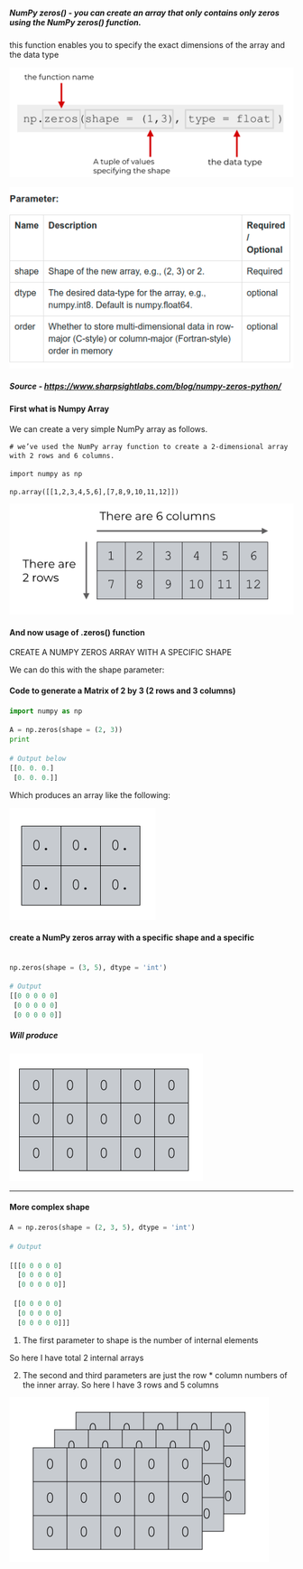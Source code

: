 ##### NumPy zeros() - you can create an array that only contains only zeros using the NumPy zeros() function.

this function enables you to specify the exact dimensions of the array and the data type

![](assets/2020-10-06-16-21-03.png)

![](assets/2020-10-06-16-49-16.png)

##### Source - https://www.sharpsightlabs.com/blog/numpy-zeros-python/

#### First what is Numpy Array

We can create a very simple NumPy array as follows.

```
# we’ve used the NumPy array function to create a 2-dimensional array with 2 rows and 6 columns.

import numpy as np

np.array([[1,2,3,4,5,6],[7,8,9,10,11,12]])

```

![](assets/2020-10-06-16-18-40.png)

#### And now usage of .zeros() function

CREATE A NUMPY ZEROS ARRAY WITH A SPECIFIC SHAPE

We can do this with the shape parameter:

#### Code to generate a Matrix of 2 by 3 (2 rows and 3 columns)

```python
import numpy as np

A = np.zeros(shape = (2, 3))
print

# Output below
[[0. 0. 0.]
 [0. 0. 0.]]

```

Which produces an array like the following:

![](assets/2020-10-06-16-28-05.png)

#### create a NumPy zeros array with a specific shape and a specific

```python

np.zeros(shape = (3, 5), dtype = 'int')

# Output
[[0 0 0 0 0]
 [0 0 0 0 0]
 [0 0 0 0 0]]
```

##### Will produce

![](assets/2020-10-06-16-36-38.png)

---

#### More complex shape

```python
A = np.zeros(shape = (2, 3, 5), dtype = 'int')

# Output

[[[0 0 0 0 0]
  [0 0 0 0 0]
  [0 0 0 0 0]]

 [[0 0 0 0 0]
  [0 0 0 0 0]
  [0 0 0 0 0]]]

```

1. The first parameter to shape is the number of internal elements

So here I have total 2 internal arrays

2. The second and third parameters are just the row \* column numbers of the inner array. So here I have 3 rows and 5 columns

![](assets/2020-10-06-16-43-50.png)
